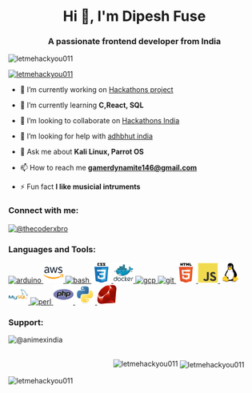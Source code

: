 <h1 align="center">Hi 👋, I'm Dipesh Fuse</h1>
<h3 align="center">A passionate frontend developer from India</h3>

<p align="left"> <img src="https://komarev.com/ghpvc/?username=letmehackyou011&label=Profile%20views&color=0e75b6&style=flat" alt="letmehackyou011" /> </p>

<p align="left"> <a href="https://github.com/ryo-ma/github-profile-trophy"><img src="https://github-profile-trophy.vercel.app/?username=letmehackyou011" alt="letmehackyou011" /></a> </p>

- 🔭 I’m currently working on [Hackathons project](https://github.com/Letmehackyou011/adhbhutbharat)

- 🌱 I’m currently learning **C,React, SQL**

- 👯 I’m looking to collaborate on [Hackathons India](https://github.com/Letmehackyou011/adhbhutbharat)

- 🤝 I’m looking for help with [adhbhut india](https://github.com/Letmehackyou011/adhbhutbharat)

- 💬 Ask me about **Kali Linux, Parrot OS**

- 📫 How to reach me **gamerdynamite146@gmail.com**

- ⚡ Fun fact **I like musicial intruments**

<h3 align="left">Connect with me:</h3>
<p align="left">
<a href="https://instagram.com/@thecoderxbro" target="blank"><img align="center" src="https://raw.githubusercontent.com/rahuldkjain/github-profile-readme-generator/master/src/images/icons/Social/instagram.svg" alt="@thecoderxbro" height="30" width="40" /></a>
</p>

<h3 align="left">Languages and Tools:</h3>
<p align="left"> <a href="https://www.arduino.cc/" target="_blank" rel="noreferrer"> <img src="https://cdn.worldvectorlogo.com/logos/arduino-1.svg" alt="arduino" width="40" height="40"/> </a> <a href="https://aws.amazon.com" target="_blank" rel="noreferrer"> <img src="https://raw.githubusercontent.com/devicons/devicon/master/icons/amazonwebservices/amazonwebservices-original-wordmark.svg" alt="aws" width="40" height="40"/> </a> <a href="https://www.gnu.org/software/bash/" target="_blank" rel="noreferrer"> <img src="https://www.vectorlogo.zone/logos/gnu_bash/gnu_bash-icon.svg" alt="bash" width="40" height="40"/> </a> <a href="https://www.w3schools.com/css/" target="_blank" rel="noreferrer"> <img src="https://raw.githubusercontent.com/devicons/devicon/master/icons/css3/css3-original-wordmark.svg" alt="css3" width="40" height="40"/> </a> <a href="https://www.docker.com/" target="_blank" rel="noreferrer"> <img src="https://raw.githubusercontent.com/devicons/devicon/master/icons/docker/docker-original-wordmark.svg" alt="docker" width="40" height="40"/> </a> <a href="https://cloud.google.com" target="_blank" rel="noreferrer"> <img src="https://www.vectorlogo.zone/logos/google_cloud/google_cloud-icon.svg" alt="gcp" width="40" height="40"/> </a> <a href="https://git-scm.com/" target="_blank" rel="noreferrer"> <img src="https://www.vectorlogo.zone/logos/git-scm/git-scm-icon.svg" alt="git" width="40" height="40"/> </a> <a href="https://www.w3.org/html/" target="_blank" rel="noreferrer"> <img src="https://raw.githubusercontent.com/devicons/devicon/master/icons/html5/html5-original-wordmark.svg" alt="html5" width="40" height="40"/> </a> <a href="https://developer.mozilla.org/en-US/docs/Web/JavaScript" target="_blank" rel="noreferrer"> <img src="https://raw.githubusercontent.com/devicons/devicon/master/icons/javascript/javascript-original.svg" alt="javascript" width="40" height="40"/> </a> <a href="https://www.linux.org/" target="_blank" rel="noreferrer"> <img src="https://raw.githubusercontent.com/devicons/devicon/master/icons/linux/linux-original.svg" alt="linux" width="40" height="40"/> </a> <a href="https://www.mysql.com/" target="_blank" rel="noreferrer"> <img src="https://raw.githubusercontent.com/devicons/devicon/master/icons/mysql/mysql-original-wordmark.svg" alt="mysql" width="40" height="40"/> </a> <a href="https://www.perl.org/" target="_blank" rel="noreferrer"> <img src="https://api.iconify.design/logos-perl.svg" alt="perl" width="40" height="40"/> </a> <a href="https://www.php.net" target="_blank" rel="noreferrer"> <img src="https://raw.githubusercontent.com/devicons/devicon/master/icons/php/php-original.svg" alt="php" width="40" height="40"/> </a> <a href="https://www.python.org" target="_blank" rel="noreferrer"> <img src="https://raw.githubusercontent.com/devicons/devicon/master/icons/python/python-original.svg" alt="python" width="40" height="40"/> </a> <a href="https://www.ruby-lang.org/en/" target="_blank" rel="noreferrer"> <img src="https://raw.githubusercontent.com/devicons/devicon/master/icons/ruby/ruby-original.svg" alt="ruby" width="40" height="40"/> </a> </p>

<h3 align="left">Support:</h3>
<p><a href="https://www.buymeacoffee.com/@animexindia"> <img align="left" src="https://cdn.buymeacoffee.com/buttons/v2/default-yellow.png" height="50" width="210" alt="@animexindia" /></a></p><br><br>

<p><img align="left" src="https://github-readme-stats.vercel.app/api/top-langs?username=letmehackyou011&show_icons=true&locale=en&layout=compact" alt="letmehackyou011" /></p>

<p>&nbsp;<img align="center" src="https://github-readme-stats.vercel.app/api?username=letmehackyou011&show_icons=true&locale=en" alt="letmehackyou011" /></p>

<p><img align="center" src="https://github-readme-streak-stats.herokuapp.com/?user=letmehackyou011&" alt="letmehackyou011" /></p>
